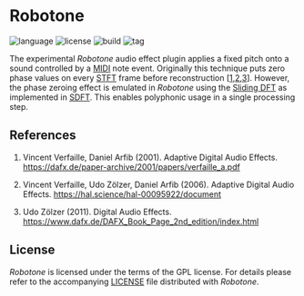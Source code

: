 # Robotone

![language](https://img.shields.io/badge/plugin-AU%20LV2%20VST3-blue)
![license](https://img.shields.io/github/license/jurihock/robotone?color=blue)
![build](https://img.shields.io/github/actions/workflow/status/jurihock/robotone/build.yml?branch=main&label=build)
![tag](https://img.shields.io/github/v/tag/jurihock/robotone?color=gold)

The experimental *Robotone* audio effect plugin applies a fixed pitch onto a sound controlled by a [MIDI](https://newt.phys.unsw.edu.au/jw/notes.html) note event. Originally this technique puts zero phase values on every [STFT](https://en.wikipedia.org/wiki/Short-time_Fourier_transform) frame before reconstruction [[1](#1),[2](#2),[3](#3)]. However, the phase zeroing effect is emulated in *Robotone* using the [Sliding DFT](https://en.wikipedia.org/wiki/Sliding_DFT) as implemented in [SDFT](https://github.com/jurihock/sdft). This enables polyphonic usage in a single processing step.

## References

1. <span id="1">Vincent Verfaille, Daniel Arfib (2001). Adaptive Digital Audio Effects. https://dafx.de/paper-archive/2001/papers/verfaille_a.pdf</span>

2. <span id="2">Vincent Verfaille, Udo Zölzer, Daniel Arfib (2006). Adaptive Digital Audio Effects. https://hal.science/hal-00095922/document</span>

3. <span id="3">Udo Zölzer (2011). Digital Audio Effects. https://www.dafx.de/DAFX_Book_Page_2nd_edition/index.html</span>

## License

*Robotone* is licensed under the terms of the GPL license.
For details please refer to the accompanying [LICENSE](LICENSE) file distributed with *Robotone*.
